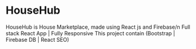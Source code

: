 # HouseHub
HouseHub is  House Marketplace, made using React js and Firebase/n
Full stack React App | Fully Responsive This project contain (Bootstrap | Firebase DB | React SEO)
